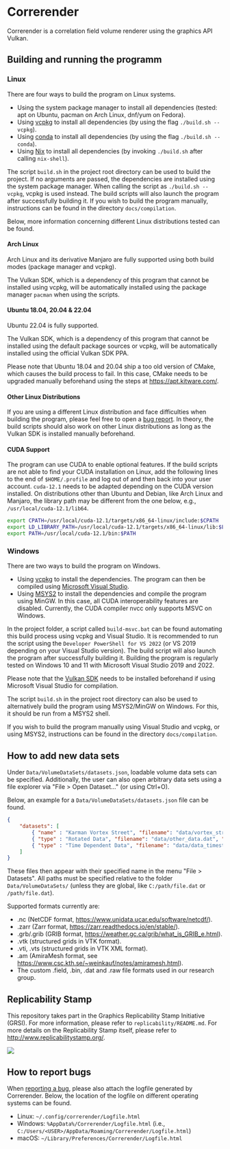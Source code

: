 # Correrender

Correrender is a correlation field volume renderer using the graphics API Vulkan.


## Building and running the programm

### Linux

There are four ways to build the program on Linux systems.
- Using the system package manager to install all dependencies (tested: apt on Ubuntu, pacman on Arch Linux, dnf/yum on Fedora).
- Using [vcpkg](https://github.com/microsoft/vcpkg) to install all dependencies (by using the flag `./build.sh --vcpkg`).
- Using [conda](https://docs.conda.io/en/latest/) to install all dependencies (by using the flag `./build.sh --conda`).
- Using [Nix](https://nixos.org/) to install all dependencies (by invoking `./build.sh` after calling `nix-shell`).

The script `build.sh` in the project root directory can be used to build the project. If no arguments are passed, the
dependencies are installed using the system package manager. When calling the script as `./build.sh --vcpkg`, vcpkg is
used instead. The build scripts will also launch the program after successfully building it. If you wish to build the
program manually, instructions can be found in the directory `docs/compilation`.

Below, more information concerning different Linux distributions tested can be found.

#### Arch Linux

Arch Linux and its derivative Manjaro are fully supported using both build modes (package manager and vcpkg).

The Vulkan SDK, which is a dependency of this program that cannot be installed using vcpkg, will be automatically
installed using the package manager `pacman` when using the scripts.

#### Ubuntu 18.04, 20.04 & 22.04

Ubuntu 22.04 is fully supported.

The Vulkan SDK, which is a dependency of this program that cannot be installed using the default package sources or
vcpkg, will be automatically installed using the official Vulkan SDK PPA.

Please note that Ubuntu 18.04 and 20.04 ship a too old version of CMake, which causes the build process to fail.
In this case, CMake needs to be upgraded manually beforehand using the steps at https://apt.kitware.com/.

#### Other Linux Distributions

If you are using a different Linux distribution and face difficulties when building the program, please feel free to
open a [bug report](https://github.com/chrismile/Correrender/issues). In theory, the build scripts should also work on
other Linux distributions as long as the Vulkan SDK is installed manually beforehand.

#### CUDA Support

The program can use CUDA to enable optional features. If the build scripts are not able to find your CUDA installation
on Linux, add the following lines to the end of `$HOME/.profile` and log out of and then back into your user account.
`cuda-12.1` needs to be adapted depending on the CUDA version installed. On distributions other than Ubuntu and Debian,
like Arch Linux and Manjaro, the library path may be different from the one below, e.g., `/usr/local/cuda-12.1/lib64`.

```sh
export CPATH=/usr/local/cuda-12.1/targets/x86_64-linux/include:$CPATH
export LD_LIBRARY_PATH=/usr/local/cuda-12.1/targets/x86_64-linux/lib:$LD_LIBRARY_PATH
export PATH=/usr/local/cuda-12.1/bin:$PATH
```


### Windows

There are two ways to build the program on Windows.
- Using [vcpkg](https://github.com/microsoft/vcpkg) to install the dependencies. The program can then be compiled using
  [Microsoft Visual Studio](https://visualstudio.microsoft.com/vs/).
- Using [MSYS2](https://www.msys2.org/) to install the dependencies and compile the program using MinGW. In this case,
  all CUDA interoperability features are disabled. Currently, the CUDA compiler nvcc only supports MSVC on Windows.

In the project folder, a script called `build-msvc.bat` can be found automating this build process using vcpkg and
Visual Studio. It is recommended to run the script using the `Developer PowerShell for VS 2022` (or VS 2019 depending on
your Visual Studio version). The build script will also launch the program after successfully building it.
Building the program is regularly tested on Windows 10 and 11 with Microsoft Visual Studio 2019 and 2022.

Please note that the [Vulkan SDK](https://vulkan.lunarg.com/sdk/home#windows) needs to be installed beforehand if using
Microsoft Visual Studio for compilation.

The script `build.sh` in the project root directory can also be used to alternatively build the program using
MSYS2/MinGW on Windows. For this, it should be run from a MSYS2 shell.

If you wish to build the program manually using Visual Studio and vcpkg, or using MSYS2, instructions can be found in
the directory `docs/compilation`.


## How to add new data sets

Under `Data/VolumeDataSets/datasets.json`, loadable volume data sets can be specified. Additionally, the user can also
open arbitrary data sets using a file explorer via "File > Open Dataset..." (or using Ctrl+O).

Below, an example for a `Data/VolumeDataSets/datasets.json` file can be found.

```json
{
    "datasets": [
        { "name" : "Karman Vortex Street", "filename": "data/vortex_street.nc" },
        { "type" : "Rotated Data", "filename": "data/other_data.dat", "transform": "rotate(270°, 1, 0, 0)" },
        { "type" : "Time Dependent Data", "filename": "data/data_timestep_%04i.dat", "time_indices": "0 2500 10" }
    ]
}
```

These files then appear with their specified name in the menu "File > Datasets". All paths must be specified relative to
the folder `Data/VolumeDataSets/` (unless they are global, like `C:/path/file.dat` or `/path/file.dat`).

Supported formats currently are:
- .nc (NetCDF format, https://www.unidata.ucar.edu/software/netcdf/).
- .zarr (Zarr format, https://zarr.readthedocs.io/en/stable/).
- .grb/.grib (GRIB format, https://weather.gc.ca/grib/what_is_GRIB_e.html).
- .vtk (structured grids in VTK format).
- .vti, .vts (structured grids in VTK XML format).
- .am (AmiraMesh format, see https://www.csc.kth.se/~weinkauf/notes/amiramesh.html).
- The custom .field, .bin, .dat and .raw file formats used in our research group.


## Replicability Stamp

This repository takes part in the Graphics Replicability Stamp Initiative (GRSI).
For more information, please refer to `replicability/README.md`.
For more details on the Replicability Stamp itself, please refer to http://www.replicabilitystamp.org/.

[![](https://www.replicabilitystamp.org/logo/Reproducibility-tiny.png)](http://www.replicabilitystamp.org#https-github-com-chrismile-correrender)


## How to report bugs

When [reporting a bug](https://github.com/chrismile/Correrender/issues), please also attach the logfile generated by
Correrender. Below, the location of the logfile on different operating systems can be found.

- Linux: `~/.config/correrender/Logfile.html`
- Windows: `%AppData%/Correrender/Logfile.html` (i.e., `C:/Users/<USER>/AppData/Roaming/Correrender/Logfile.html`)
- macOS: `~/Library/Preferences/Correrender/Logfile.html`
